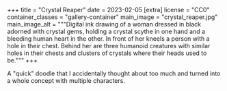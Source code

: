 +++
title = "Crystal Reaper"
date = 2023-02-05
[extra]
license = "CC0"
container_classes = "gallery-container"
main_image = "crystal_reaper.jpg"
main_image_alt = """Digital ink drawing of a woman dressed in black adorned
with crystal gems, holding a crystal scythe in one hand and a bleeding human
heart in the other. In front of her kneels a person with a hole in their chest.
Behind her are three humanoid creatures with similar holes in their chests and
clusters of crystals where their heads used to be."""
+++

A "quick" doodle that I accidentally thought about too much and turned into a
whole concept with multiple characters.

<!-- more -->
